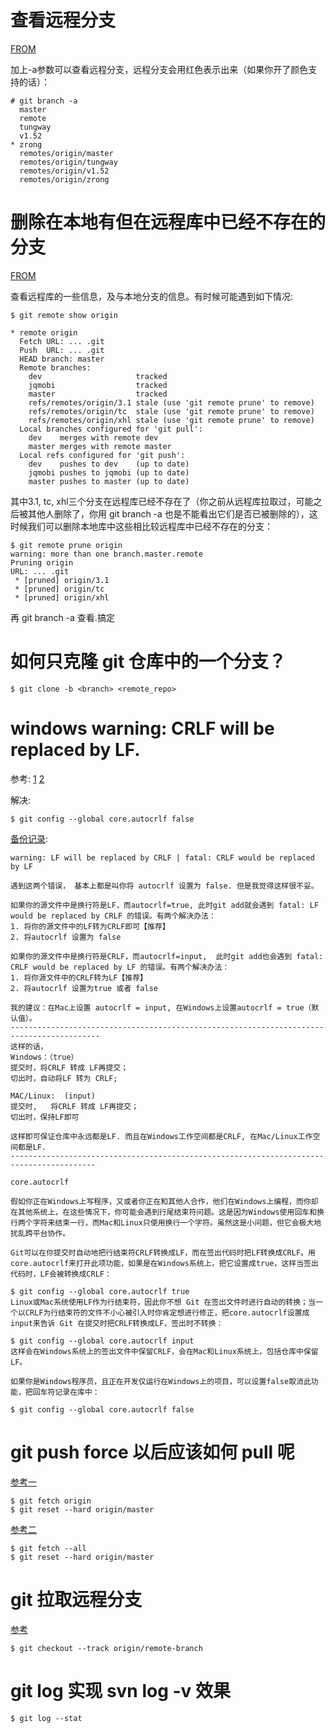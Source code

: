 # 查看远程分支

[FROM](http://zengrong.net/post/1746.htm)

加上-a参数可以查看远程分支，远程分支会用红色表示出来（如果你开了颜色支持的话）：

```
# git branch -a
  master
  remote
  tungway
  v1.52
* zrong
  remotes/origin/master
  remotes/origin/tungway
  remotes/origin/v1.52
  remotes/origin/zrong
```

# 删除在本地有但在远程库中已经不存在的分支

[FROM](http://blog.csdn.net/xhl_will/article/details/8450193)

查看远程库的一些信息，及与本地分支的信息。有时候可能遇到如下情况:

```
$ git remote show origin

* remote origin
  Fetch URL: ... .git
  Push  URL: ... .git
  HEAD branch: master
  Remote branches:
    dev                     tracked
    jqmobi                  tracked
    master                  tracked
    refs/remotes/origin/3.1 stale (use 'git remote prune' to remove)
    refs/remotes/origin/tc  stale (use 'git remote prune' to remove)
    refs/remotes/origin/xhl stale (use 'git remote prune' to remove)
  Local branches configured for 'git pull':
    dev    merges with remote dev
    master merges with remote master
  Local refs configured for 'git push':
    dev    pushes to dev    (up to date)
    jqmobi pushes to jqmobi (up to date)
    master pushes to master (up to date)
```

其中3.1, tc, xhl三个分支在远程库已经不存在了（你之前从远程库拉取过，可能之后被其他人删除了，你用 git branch -a 也是不能看出它们是否已被删除的），这时候我们可以删除本地库中这些相比较远程库中已经不存在的分支：

```
$ git remote prune origin
warning: more than one branch.master.remote
Pruning origin
URL: ... .git
 * [pruned] origin/3.1
 * [pruned] origin/tc
 * [pruned] origin/xhl
```

再 git branch -a 查看.搞定

# 如何只克隆 git 仓库中的一个分支？

```
$ git clone -b <branch> <remote_repo>
```

# windows warning: CRLF will be replaced by LF.

参考: [1](http://stackoverflow.com/questions/17628305/windows-git-warning-lf-will-be-replaced-by-crlf-is-that-warning-tail-backwar) [2](http://blog.csdn.net/feng88724/article/details/11600375)

解决:

```
$ git config --global core.autocrlf false
```

[备份记录](http://blog.csdn.net/feng88724/article/details/11600375):

```
warning: LF will be replaced by CRLF | fatal: CRLF would be replaced by LF

遇到这两个错误， 基本上都是叫你将 autocrlf 设置为 false. 但是我觉得这样很不妥。

如果你的源文件中是换行符是LF，而autocrlf=true, 此时git add就会遇到 fatal: LF would be replaced by CRLF 的错误。有两个解决办法：
1. 将你的源文件中的LF转为CRLF即可【推荐】
2. 将autocrlf 设置为 false

如果你的源文件中是换行符是CRLF，而autocrlf=input,  此时git add也会遇到 fatal: CRLF would be replaced by LF 的错误。有两个解决办法：
1. 将你源文件中的CRLF转为LF【推荐】
2. 将autocrlf 设置为true 或者 false

我的建议：在Mac上设置 autocrlf = input, 在Windows上设置autocrlf = true（默认值）。
------------------------------------------------------------------------------------------
这样的话，
Windows：（true）
提交时，将CRLF 转成 LF再提交；
切出时，自动将LF 转为 CRLF;

MAC/Linux:  (input)
提交时,   将CRLF 转成 LF再提交；
切出时，保持LF即可

这样即可保证仓库中永远都是LF. 而且在Windows工作空间都是CRLF, 在Mac/Linux工作空间都是LF.
-----------------------------------------------------------------------------------------

core.autocrlf

假如你正在Windows上写程序，又或者你正在和其他人合作，他们在Windows上编程，而你却在其他系统上，在这些情况下，你可能会遇到行尾结束符问题。这是因为Windows使用回车和换行两个字符来结束一行，而Mac和Linux只使用换行一个字符。虽然这是小问题，但它会极大地扰乱跨平台协作。

Git可以在你提交时自动地把行结束符CRLF转换成LF，而在签出代码时把LF转换成CRLF。用core.autocrlf来打开此项功能，如果是在Windows系统上，把它设置成true，这样当签出代码时，LF会被转换成CRLF：

$ git config --global core.autocrlf true
Linux或Mac系统使用LF作为行结束符，因此你不想 Git 在签出文件时进行自动的转换；当一个以CRLF为行结束符的文件不小心被引入时你肯定想进行修正，把core.autocrlf设置成input来告诉 Git 在提交时把CRLF转换成LF，签出时不转换：

$ git config --global core.autocrlf input
这样会在Windows系统上的签出文件中保留CRLF，会在Mac和Linux系统上，包括仓库中保留LF。

如果你是Windows程序员，且正在开发仅运行在Windows上的项目，可以设置false取消此功能，把回车符记录在库中：

$ git config --global core.autocrlf false
```

# git push force 以后应该如何 pull 呢

[参考一](https://ruby-china.org/topics/5163)

```
$ git fetch origin
$ git reset --hard origin/master
```

[参考二](http://stackoverflow.com/questions/1125968/force-git-to-overwrite-local-files-on-pull)

```
$ git fetch --all
$ git reset --hard origin/master
```

# git 拉取远程分支

[参考](http://git-scm.com/book/zh/Git-%E5%88%86%E6%94%AF-%E8%BF%9C%E7%A8%8B%E5%88%86%E6%94%AF)

```
$ git checkout --track origin/remote-branch
```

# git log 实现 svn log -v 效果

```
$ git log --stat
```

